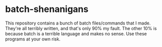 # batch-shenanigans
This repository contains a bunch of batch files/commands that I made.
They're all terribly written, and that's only 90% my fault. The other 10% is because batch is a terrible language and makes no sense.
Use these programs at your own risk.